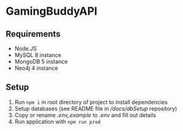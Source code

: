 # GamingBuddyAPI

## Requirements
- Node.JS
- MySQL 8 instance
- MongoDB 5 instance
- Neo4j 4 instance

## Setup
1. Run `npm i` in root directory of project to install dependencies
2. Setup databases (see README file in */docs/dbSetup* repository)
3. Copy or rename *.env_example* to *.env* and fill out details
4. Run application with `npm run prod`
